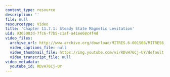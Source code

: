 ```yaml
---
content_type: resource
description: ''
file: null
resourcetype: Video
title: 'Chapter 11.7.1: Steady State Magnetic Levitation'
uid: 9365003d-7fc6-f7b5-c1af-a41ee68c4f4d
video_files:
  archive_url: http://www.archive.org/download/MITRES.6-001S08/MITRES6_001S08_11-7-1_300k.mp4
  video_captions_file: null
  video_thumbnail_file: https://img.youtube.com/vi/RDvH76Cj-UY/default.jpg
  video_transcript_file: null
video_metadata:
  youtube_id: RDvH76Cj-UY
---
```

